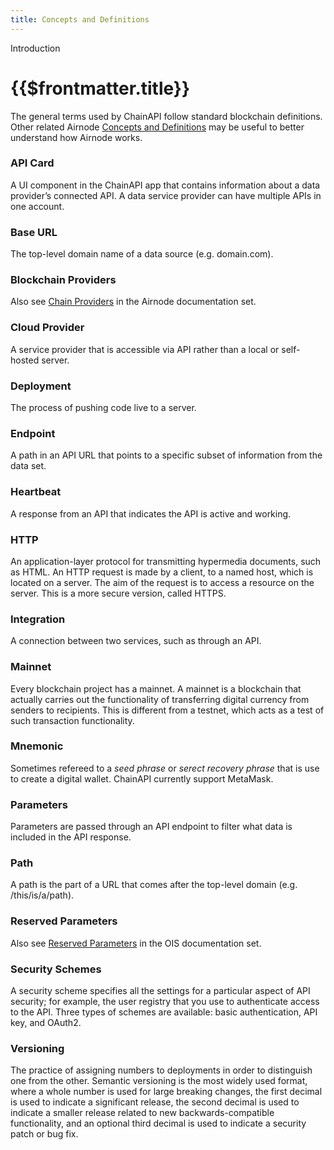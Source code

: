 ```yaml
---
title: Concepts and Definitions
---
```


<TitleSpan>Introduction</TitleSpan>

# {{$frontmatter.title}}

<TocHeader />
<!-- ONLY USE :include-level="[3,4]" so the definitions come thru -->
<TOC class="table-of-contents" :include-level="[3,4]" />

The general terms used by ChainAPI follow standard blockchain definitions. Other
related Airnode [Concepts and Definitions](../../airnode/v0.7/concepts/) may be
useful to better understand how Airnode works.

### API Card

A UI component in the ChainAPI app that contains information about a data
provider’s connected API. A data service provider can have multiple APIs in one
account.

### Base URL

The top-level domain name of a data source (e.g. domain.com).

### Blockchain Providers

Also see [Chain Providers](../../airnode/v0.7/concepts/chain-providers.md) in
the Airnode documentation set.

### Cloud Provider

A service provider that is accessible via API rather than a local or self-hosted
server.

### Deployment

The process of pushing code live to a server.

### Endpoint

A path in an API URL that points to a specific subset of information from the
data set.

### Heartbeat

A response from an API that indicates the API is active and working.

### HTTP

An application-layer protocol for transmitting hypermedia documents, such as
HTML. An HTTP request is made by a client, to a named host, which is located on
a server. The aim of the request is to access a resource on the server. This is
a more secure version, called HTTPS.

### Integration

A connection between two services, such as through an API.

### Mainnet

Every blockchain project has a mainnet. A mainnet is a blockchain that actually
carries out the functionality of transferring digital currency from senders to
recipients. This is different from a testnet, which acts as a test of such
transaction functionality.

### Mnemonic

Sometimes refereed to a _seed phrase_ or _serect recovery phrase_ that is use to
create a digital wallet. ChainAPI currently support MetaMask.

### Parameters

Parameters are passed through an API endpoint to filter what data is included in
the API response.

### Path

A path is the part of a URL that comes after the top-level domain (e.g.
/this/is/a/path).

### Reserved Parameters

Also see [Reserved Parameters](../../ois/v1.0.0/reserved-parameters.md) in the
OIS documentation set.

### Security Schemes

A security scheme specifies all the settings for a particular aspect of API
security; for example, the user registry that you use to authenticate access to
the API. Three types of schemes are available: basic authentication, API key,
and OAuth2.

### Versioning

The practice of assigning numbers to deployments in order to distinguish one
from the other. Semantic versioning is the most widely used format, where a
whole number is used for large breaking changes, the first decimal is used to
indicate a significant release, the second decimal is used to indicate a smaller
release related to new backwards-compatible functionality, and an optional third
decimal is used to indicate a security patch or bug fix.
